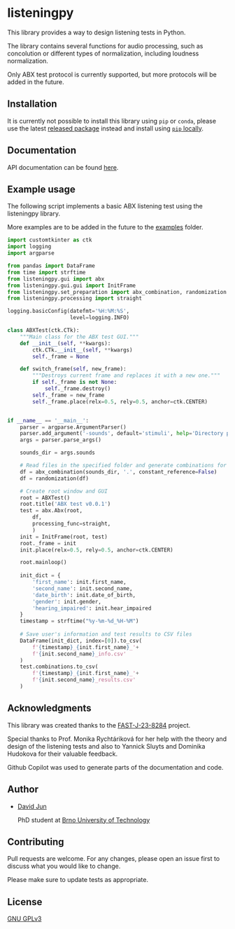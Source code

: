 # listeningpy

This library provides a way to design listening tests in Python.

The library contains several functions for audio processing, such as concolution or different types of normalization, including loudness normalization.

Only ABX test protocol is currently supported, but more protocols will be added in the future.

## Installation

It is currently not possible to install this library using `pip` or `conda`, please use the latest [released package](https://github.com/vyhyb/listeningpy/releases) instead and install using [`pip` locally](https://packaging.python.org/en/latest/tutorials/installing-packages/).

## Documentation

API documentation can be found [here](https://vyhyb.github.io/listeningpy/).

## Example usage

The following script implements a basic ABX listening test using the listeningpy library.

More examples are to be added in the future to the [examples](https://github.com/vyhyb/listeningpy/examples) folder.

```python
import customtkinter as ctk
import logging
import argparse

from pandas import DataFrame
from time import strftime
from listeningpy.gui import abx
from listeningpy.gui.gui import InitFrame
from listeningpy.set_preparation import abx_combination, randomization
from listeningpy.processing import straight

logging.basicConfig(datefmt='%H:%M:%S',
                    level=logging.INFO)

class ABXTest(ctk.CTk):
    """Main class for the ABX test GUI."""
    def __init__(self, **kwargs):
        ctk.CTk.__init__(self, **kwargs)
        self._frame = None

    def switch_frame(self, new_frame):
        """Destroys current frame and replaces it with a new one."""
        if self._frame is not None:
            self._frame.destroy()
        self._frame = new_frame
        self._frame.place(relx=0.5, rely=0.5, anchor=ctk.CENTER)


if __name__ == '__main__':
    parser = argparse.ArgumentParser()
    parser.add_argument('-sounds', default='stimuli', help='Directory path for sounds')
    args = parser.parse_args()

    sounds_dir = args.sounds

    # Read files in the specified folder and generate combinations for ABX test
    df = abx_combination(sounds_dir, '.', constant_reference=False)
    df = randomization(df)

    # Create root window and GUI
    root = ABXTest()
    root.title('ABX test v0.0.1')
    test = abx.Abx(root,
        df, 
        processing_func=straight,
        )
    init = InitFrame(root, test)
    root._frame = init
    init.place(relx=0.5, rely=0.5, anchor=ctk.CENTER)

    root.mainloop()
    
    init_dict = {
        'first_name': init.first_name,
        'second_name': init.second_name,
        'date_birth': init.date_of_birth,
        'gender': init.gender,
        'hearing_impaired': init.hear_impaired
    }
    timestamp = strftime("%y-%m-%d_%H-%M")
    
    # Save user's information and test results to CSV files
    DataFrame(init_dict, index=[0]).to_csv(
        f'{timestamp}_{init.first_name}_'+
        f'{init.second_name}_info.csv'
    )
    test.combinations.to_csv(
        f'{timestamp}_{init.first_name}_'+
        f'{init.second_name}_results.csv'
    )
```

## Acknowledgments

This library was created thanks to the [FAST-J-23-8284](https://www.vut.cz/vav/projekty/detail/35091) project.

Special thanks to Prof. Monika Rychtáriková for her help with the theory and design of the listening tests and also to Yannick Sluyts and Dominika Hudokova for their valuable feedback.

Github Copilot was used to generate parts of the documentation and code.

## Author

- [David Jun](https://www.fce.vutbr.cz/o-fakulte/lide/david-jun-12801/)
  
  PhD student at [Brno University of Technology](https://www.vutbr.cz/en/)

## Contributing

Pull requests are welcome. For any changes, please open an issue first
to discuss what you would like to change.

Please make sure to update tests as appropriate.

## License

[GNU GPLv3](https://choosealicense.com/licenses/gpl-3.0/)
